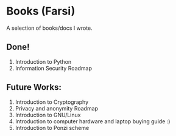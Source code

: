 <h1>Books (Farsi)</h1>
A selection of books/docs I wrote.

<h2>Done! </h2>
<ol>
  <li> Introduction to Python</li>
  <li> Information Security Roadmap</li>
</ol>

<h2> Future Works: </h2>
<ol>
  <li> Introduction to Cryptography</li>
  <li> Privacy and anonymity Roadmap</li>
  <li> Introduction to GNU/Linux</li>
  <li> Introduction to computer hardware and laptop buying guide :) </li>
  <li> Introduction to Ponzi scheme </li>
</ol>
